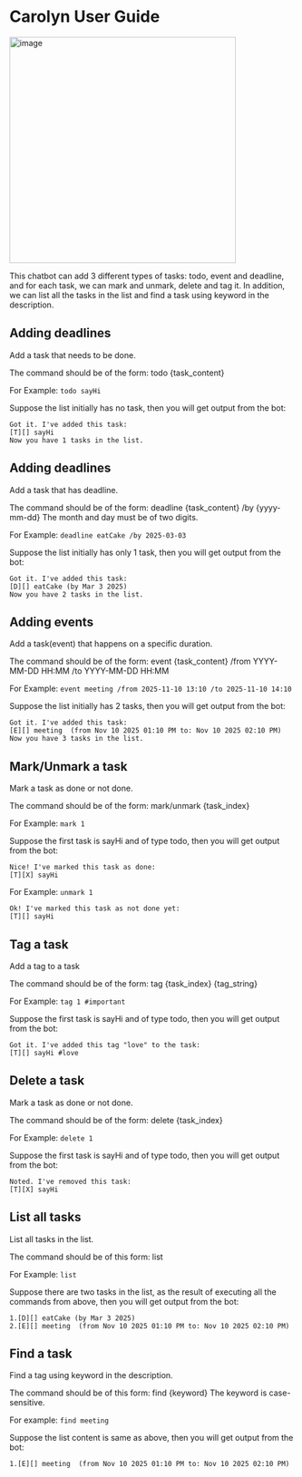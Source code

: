 # Carolyn User Guide

<img width="399" alt="image" src="https://github.com/user-attachments/assets/e384c6d8-0ab1-438a-ba51-566b0e3641cf" />


This chatbot can add 3 different types of tasks: todo, event and deadline, and for each task, we can mark and unmark, delete and tag it.
In addition, we can list all the tasks in the list and find a task using keyword in the description.

## Adding deadlines

Add a task that needs to be done.

The command should be of the form: todo {task_content}

For Example: `todo sayHi`

Suppose the list initially has no task, then you will get output from the bot:

```
Got it. I've added this task:
[T][] sayHi
Now you have 1 tasks in the list.
```

## Adding deadlines

Add a task that has deadline.

The command should be of the form: deadline {task_content} /by {yyyy-mm-dd}
The month and day must be of two digits.

For Example: `deadline eatCake /by 2025-03-03`

Suppose the list initially has only 1 task, then you will get output from the bot:

```
Got it. I've added this task:
[D][] eatCake (by Mar 3 2025)
Now you have 2 tasks in the list.
```

## Adding events

Add a task(event) that happens on a specific duration.

The command should be of the form: event {task_content} /from YYYY-MM-DD HH:MM /to YYYY-MM-DD HH:MM

For Example: `event meeting /from 2025-11-10 13:10 /to 2025-11-10 14:10`

Suppose the list initially has 2 tasks, then you will get output from the bot:

```
Got it. I've added this task:
[E][] meeting  (from Nov 10 2025 01:10 PM to: Nov 10 2025 02:10 PM)
Now you have 3 tasks in the list.
```

## Mark/Unmark a task

Mark a task as done or not done.

The command should be of the form: mark/unmark {task_index}

For Example: `mark 1`

Suppose the first task is sayHi and of type todo, then you will get output from the bot:

```
Nice! I've marked this task as done:
[T][X] sayHi
```

For Example: `unmark 1`

```
Ok! I've marked this task as not done yet:
[T][] sayHi
```

## Tag a task

Add a tag to a task

The command should be of the form: tag {task_index} {tag_string}

For Example: `tag 1 #important`

Suppose the first task is sayHi and of type todo, then you will get output from the bot:

```
Got it. I've added this tag "love" to the task:
[T][] sayHi #love
```

## Delete a task

Mark a task as done or not done.

The command should be of the form: delete {task_index}

For Example: `delete 1`

Suppose the first task is sayHi and of type todo, then you will get output from the bot:

```
Noted. I've removed this task:
[T][X] sayHi
```

## List all tasks

List all tasks in the list.

The command should be of this form: list

For Example: `list`

Suppose there are two tasks in the list, as the result of executing all the commands from above, 
then you will get output from the bot:

```
1.[D][] eatCake (by Mar 3 2025)
2.[E][] meeting  (from Nov 10 2025 01:10 PM to: Nov 10 2025 02:10 PM)
```

## Find a task

Find a tag using keyword in the description.

The command should be of this form: find {keyword}
The keyword is case-sensitive.

For example: `find meeting`

Suppose the list content is same as above, then you will get output from the bot:

```
1.[E][] meeting  (from Nov 10 2025 01:10 PM to: Nov 10 2025 02:10 PM)
```
